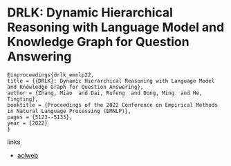 # DRLK: Dynamic Hierarchical Reasoning with Language Model and Knowledge Graph for Question Answering

```
@inproceedings{drlk_emnlp22,
title = {{DRLK}: Dynamic Hierarchical Reasoning with Language Model and Knowledge Graph for Question Answering},
author = {Zhang, Miao  and Dai, Rufeng  and Dong, Ming  and He, Tingting},
booktitle = {Proceedings of the 2022 Conference on Empirical Methods in Natural Language Processing (EMNLP)},
pages = {5123--5133},
year = {2022}
}
```

links
- [aclweb](https://aclanthology.org/2022.emnlp-main.342)
